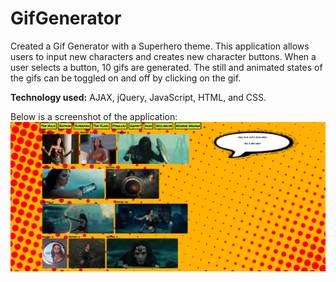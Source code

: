 # GifGenerator
Created a Gif Generator with a Superhero theme. This application allows users to input new characters and creates new character buttons. When a user selects a button, 10 gifs are generated. The still and animated states of the gifs can be toggled on and off by clicking on the gif.

**Technology used:** AJAX, jQuery, JavaScript, HTML, and CSS.

Below is a screenshot of the application:
![Screenshot of Gif Generator application](assets/images/gifgenerator.PNG)